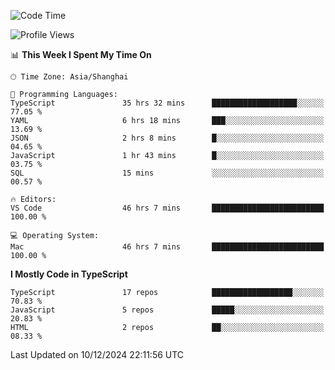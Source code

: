 <!--START_SECTION:waka-->
![Code Time](http://img.shields.io/badge/Code%20Time-7%2C071%20hrs%2053%20mins-blue)

![Profile Views](http://img.shields.io/badge/Profile%20Views-1-blue)

📊 **This Week I Spent My Time On** 

```text
🕑︎ Time Zone: Asia/Shanghai

💬 Programming Languages: 
TypeScript               35 hrs 32 mins      ███████████████████░░░░░░   77.05 % 
YAML                     6 hrs 18 mins       ███░░░░░░░░░░░░░░░░░░░░░░   13.69 % 
JSON                     2 hrs 8 mins        █░░░░░░░░░░░░░░░░░░░░░░░░   04.65 % 
JavaScript               1 hr 43 mins        █░░░░░░░░░░░░░░░░░░░░░░░░   03.75 % 
SQL                      15 mins             ░░░░░░░░░░░░░░░░░░░░░░░░░   00.57 % 

🔥 Editors: 
VS Code                  46 hrs 7 mins       █████████████████████████   100.00 % 

💻 Operating System: 
Mac                      46 hrs 7 mins       █████████████████████████   100.00 % 
```

**I Mostly Code in TypeScript** 

```text
TypeScript               17 repos            ██████████████████░░░░░░░   70.83 % 
JavaScript               5 repos             █████░░░░░░░░░░░░░░░░░░░░   20.83 % 
HTML                     2 repos             ██░░░░░░░░░░░░░░░░░░░░░░░   08.33 % 
```




 Last Updated on 10/12/2024 22:11:56 UTC
<!--END_SECTION:waka-->
